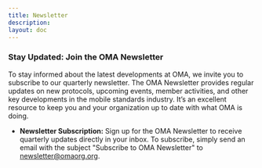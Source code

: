 ```yaml
---
title: Newsletter
description:
layout: doc
---
```


### Stay Updated: Join the OMA Newsletter

To stay informed about the latest developments at OMA, we invite you to subscribe to our quarterly newsletter. The OMA Newsletter provides regular updates on new protocols, upcoming events, member activities, and other key developments in the mobile standards industry. It’s an excellent resource to keep you and your organization up to date with what OMA is doing.

- **Newsletter Subscription:** Sign up for the OMA Newsletter to receive quarterly updates directly in your inbox. To subscribe, simply send an email with the subject "Subscribe to OMA Newsletter" to [newsletter@omaorg.org](mailto:helpdesk@omaorg.org).
